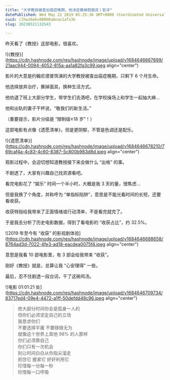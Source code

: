 ```yaml
---
title: "大学教授被查出癌症晚期，他决定撕掉假面具丨影评"
datePublished: Wed May 22 2019 05:25:36 GMT+0000 (Coordinated Universal Time)
cuid: clhwz6e6x000b0amnax1afx3k
slug: 20230521132543

---
```


昨天看了《教授》这部电影，很喜欢。

![《教授》](https://cdn.hashnode.com/res/hashnode/image/upload/v1684646667899/21aac944-0094-4052-815a-aa1a82fa3c99.jpeg align="center")

影片的大意是约翰尼德普饰演的大学教授被查出癌症晚期，只剩下 6 个月生命。

他选择放弃治疗，撕掉面具，换种生活方式。

他劝退了班上大部分学生，带学生们去酒吧，在学校操场上和学生一起抽大麻...

他和出轨的妻子干杯说，“敬我们的新生活。”

（重要提示，影片分级是 “限制级≥18 岁”！）

这部电影有点像《遗愿清单》，但是更阴郁，不管是色调还是配乐。

![《遗愿清单》](https://cdn.hashnode.com/res/hashnode/image/upload/v1684646678210/769caf4a-4c83-4c60-8387-5c800b983d8d.jpeg align="center")

观影过程中，会迫切想知道教授接下来会做什么 “出格” 的事。

不剧透了，大家有兴趣自己找资源看吧。

看完电影花了 “娱乐” 时间一个半小时，大概是我 3 天的量，很焦虑...

但是我换了个角度，并称呼为 “单指标陷阱”，意思是不能光看时间的长短，还要看收获。

收获特指给我带来了正面情绪或行动清单，不是看完就完了。

于是我去分析了历史电影数据，得到了看电影的 “收获占比”，约 32.5%。

![2019 年至今有 “收获” 的影视剧体验](https://cdn.hashnode.com/res/hashnode/image/upload/v1684646688658/8764ad3d-7022-4fe3-ad18-eacdea0075f4.jpeg align="center")

意思是我看 10 部电影里，有 3 部会给我带来 “收获”。

刚好《教授》就是，总算让我 “心安理得” 一些。

最后，忍不住剧透一段台词，干了这碗鸡汤。

![电影 01:01:21 处](https://cdn.hashnode.com/res/hashnode/image/upload/v1684646709734/83717ed4-09e4-4472-a1ff-50defdd48c96.jpeg align="center")

> 绝大部分时间你会是孤身一人的  
> 但你们必须坚定自己的立场  
> 我恳求你们  
> 不要选择平庸 不要碌碌无为  
> 就像这个世界上其他 98% 的人那样  
> 你们必须靠自己  
> 你们只有一次机会  
> 别让时间白白从你指尖溜走  
> 抓住它 握紧它 好好利用它  
> 珍惜每一分每一秒  
> 珍惜每一口呼吸